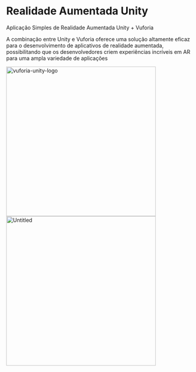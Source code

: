 # Realidade Aumentada Unity

Aplicação Simples de Realidade Aumentada Unity + Vuforia

A combinação entre Unity e Vuforia oferece uma solução altamente eficaz para o desenvolvimento de aplicativos de realidade aumentada, possibilitando que os desenvolvedores criem experiências incríveis em AR para uma ampla variedade de aplicações

<img width="400" src="https://i.ibb.co/zPXGT5j/vuforia-unity-logo.png" alt="vuforia-unity-logo" border="0" />

<img width="400" src="https://i.ibb.co/5WnXnYd/Untitled.gif" alt="Untitled" border="0" />
